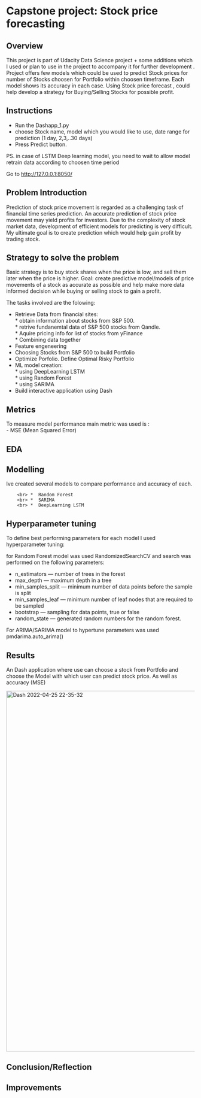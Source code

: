 # Capstone project: Stock price forecasting


## Overview

This project is part of Udacity Data Science project + some additions which I used or plan to use in the project to accompany it for further development . 
Project offers few models which could be used to predict Stock prices for number of Stocks choosen for Portfolio within choosen timeframe. Each model shows its accuracy in each case.
Using Stock price forecast , could help develop a strategy for Buying/Selling  Stocks for possible profit. 


## Instructions

- Run the Dashapp_1.py
- choose Stock name, model which you would like to use,  date range for prediction (1 day, 2,3,..30 days)
- Press Predict button.

PS. in case of LSTM Deep learning model, you need to wait to allow model retrain data according to choosen time period


Go to http://127.0.0.1:8050/

## Problem Introduction

Prediction of stock price movement is regarded as a challenging task of financial time series prediction. An accurate prediction of stock price movement may yield profits for investors. Due to the complexity of stock market data, development of efficient models for predicting is very difficult. 
My ultimate goal is to create prediction which would help gain profit by trading stock.


## Strategy to solve the problem

Basic strategy is to buy stock shares when the price is low, and sell them later when the price is higher. 
Goal: create predictive model/models of  price movements of a stock as accurate as possible and help make more data informed decision while buying or selling stock to gain a profit. 

The tasks involved are the folowing:

* Retrieve Data from financial sites:
        <br>*  obtain information about stocks from S&P 500.
	<br>*   retrive fundanemtal data of S&P 500 stocks from Qandle.
        <br>*  Aquire pricing info for list of stocks from yFinance
	<br>* Combining data together
* Feature engeneering
* Choosing Stocks from S&P 500 to build Portfolio
* Optimize Porfolio. Define Optimal Risky Portfolio
* ML model creation:
        <br> * using DeepLearning LSTM
        <br> *  using Random Forest
        <br> *  using SARIMA
* Build interactive application using Dash


## Metrics

To measure model performance main metric was used is :
<br>  - MSE (Mean Squared Error) 

## EDA


## Modelling

Ive created several models to compare performance and accuracy of each.

        <br> *  Random Forest
        <br> *  SARIMA
        <br> *  DeepLearning LSTM


## Hyperparameter tuning

To define best performing parameters for each model I used hyperparameter tuning:

 for Random Forest model was used RandomizedSearchCV and search was performed on the following parameters:
* n_estimators — number of trees in the forest
* max_depth — maximum depth in a tree
* min_samples_split — minimum number of data points before the sample is split
* min_samples_leaf — minimum number of leaf nodes that are required to be sampled
* bootstrap — sampling for data points, true or false
* random_state — generated random numbers for the random forest.


For ARIMA/SARIMA model to hypertune parameters was used pmdarima.auto_arima() 


##  Results

An Dash application where use can choose a stock from Portfolio and choose the Model with which user can predict stock price. As well as accuracy (MSE)


<img width="964" alt="Dash 2022-04-25 22-35-32" src="https://user-images.githubusercontent.com/15786410/165170593-fabdad7b-6db5-4a2a-8e1a-ea54d21121f2.png">



## Conclusion/Reflection


## Improvements
